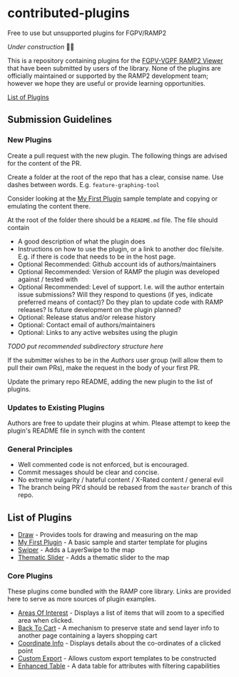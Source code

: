 # contributed-plugins
Free to use but unsupported plugins for FGPV/RAMP2

*Under construction* 🔧🔨

This is a repository containing plugins for the [FGPV-VGPF RAMP2 Viewer](https://github.com/fgpv-vpgf/fgpv-vpgf) that have been submitted by users of the library. None of the plugins are officially maintained or supported by the RAMP2 development team; however we hope they are useful or provide learning opportunities.

[List of Plugins](#list-of-plugins)

## Submission Guidelines

### New Plugins

Create a pull request with the new plugin. The following things are advised for the content of the PR.

Create a folder at the root of the repo that has a clear, consise name. Use dashes between words. E.g. `feature-graphing-tool`

Consider looking at the [My First Plugin](https://github.com/fgpv-vpgf/contributed-plugins/tree/master/my-first-plugin) sample template and copying or emulating the content there.

At the root of the folder there should be a `README.md` file. The file should contain
- A good description of what the plugin does
- Instructions on how to use the plugin, or a link to another doc file/site. E.g. if there is code that needs to be in the host page.
- Optional Recommended: Github account ids of authors/maintainers
- Optional Recommended: Version of RAMP the plugin was developed against / tested with
- Optional Recommended: Level of support. I.e. will the author entertain issue submissions? Will they respond to questions (if yes, indicate preferred means of contact)? Do they plan to update code with RAMP releases? Is future development on the plugin planned?
- Optional: Release status and/or release history
- Optional: Contact email of authors/maintainers
- Optional: Links to any active websites using the plugin

*TODO put recommended subdirectory structure here*

If the submitter wishes to be in the *Authors* user group (will allow them to pull their own PRs), make the request in the body of your first PR.

Update the primary repo README, adding the new plugin to the list of plugins.

### Updates to Existing Plugins

Authors are free to update their plugins at whim. Please attempt to keep the plugin's README file in synch with the content

### General Principles

- Well commented code is not enforced, but is encouraged.
- Commit messages should be clear and concise.
- No extreme vulgarity / hateful content / X-Rated content / general evil
- The branch being PR'd should be rebased from the `master` branch of this repo.

## List of Plugins

- [Draw](https://github.com/fgpv-vpgf/contributed-plugins/tree/master/draw) - Provides tools for drawing and measuring on the map
- [My First Plugin](https://github.com/fgpv-vpgf/contributed-plugins/tree/master/my-first-plugin) - A basic sample and starter template for plugins
- [Swiper](https://github.com/fgpv-vpgf/contributed-plugins/tree/master/swiper) - Adds a LayerSwipe to the map
- [Thematic Slider](https://github.com/fgpv-vpgf/contributed-plugins/tree/master/thematic-slider) - Adds a thematic slider to the map

### Core Plugins

These plugins come bundled with the RAMP core library. Links are provided here to serve as more sources of plugin examples.

- [Areas Of Interest](https://github.com/fgpv-vpgf/fgpv-vpgf/tree/master/packages/ramp-plugin-areas-of-interest) - Displays a list of items that will zoom to a specified area when clicked.
- [Back To Cart](https://github.com/fgpv-vpgf/fgpv-vpgf/tree/master/packages/ramp-plugin-back-to-cart) - A mechanism to preserve state and send layer info to another page containing a layers shopping cart
- [Coordinate Info](https://github.com/fgpv-vpgf/fgpv-vpgf/tree/master/packages/ramp-plugin-coordinate-info) - Displays details about the co-ordinates of a clicked point
- [Custom Export](https://github.com/fgpv-vpgf/fgpv-vpgf/tree/master/packages/ramp-plugin-custom-export) - Allows custom export templates to be constructed
- [Enhanced Table](https://github.com/fgpv-vpgf/fgpv-vpgf/tree/master/packages/ramp-plugin-enhanced-table) - A data table for attributes with filtering capabilities
